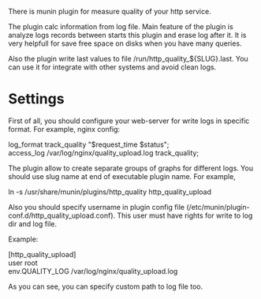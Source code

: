 There is munin plugin for measure quality of your http service.

The plugin calc information from log file. Main feature of the plugin
is analyze logs records between starts this plugin and erase log after
it. It is very helpfull for save free space on disks when you have many queries.

Also the plugin write last values to file /run/http_quality_${SLUG}.last. You
can use it for integrate with other systems and avoid clean logs.


Settings
====================

First of all, you should configure your web-server for write logs in
specific format. For example, nginx config:

log_format track_quality "$request_time $status";  
access_log  /var/log/nginx/quality_upload.log track_quality;  

The plugin allow to create separate groups of graphs for different
logs. You should use slug name at end of executable plugin name. For
example,

ln -s /usr/share/munin/plugins/http_quality http_quality_upload

Also you should specify username in plugin config file
(/etc/munin/plugin-conf.d/http_quality_upload.conf). This user must
have rights for write to log dir and log file.

Example:

[http_quality_upload]  
user root  
env.QUALITY_LOG /var/log/nginx/quality_upload.log  

As you can see, you can specify custom path to log file too.
